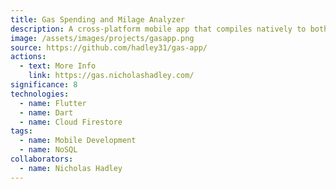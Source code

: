 ```yaml
---
title: Gas Spending and Milage Analyzer
description: A cross-platform mobile app that compiles natively to both Android and iOS. It is designed to track and analyse your gas spending and milage across all your cars.
image: /assets/images/projects/gasapp.png
source: https://github.com/hadley31/gas-app/
actions:
  - text: More Info
    link: https://gas.nicholashadley.com/
significance: 8
technologies:
  - name: Flutter
  - name: Dart
  - name: Cloud Firestore
tags:
  - name: Mobile Development
  - name: NoSQL
collaborators:
  - name: Nicholas Hadley
---
```

